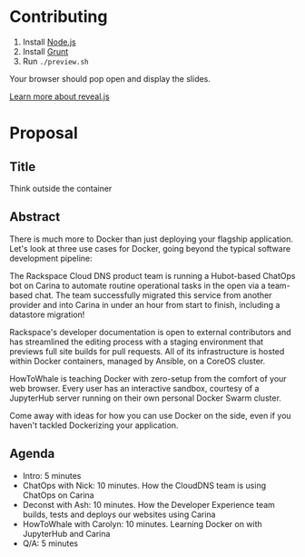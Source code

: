 # Contributing
1. Install [Node.js](http://nodejs.org/)
2. Install [Grunt](http://gruntjs.com/getting-started#installing-the-cli)
3. Run `./preview.sh`

Your browser should pop open and display the slides.

[Learn more about reveal.js](https://github.com/hakimel/reveal.js/blob/master/README.md)

# Proposal

## Title
Think outside the container

## Abstract
There is much more to Docker than just deploying your flagship application. Let's look at three use cases for Docker, going beyond the typical software development pipeline:

The Rackspace Cloud DNS product team is running a Hubot-based ChatOps bot on Carina to automate routine operational tasks in the open via a team-based chat.  The team successfully migrated this service from another provider and into Carina in under an hour from start to finish, including a datastore migration!

Rackspace's developer documentation is open to external contributors and has streamlined the editing process with a staging environment that previews full site builds for pull requests. All of its infrastructure is hosted within Docker containers, managed by Ansible, on a CoreOS cluster.

HowToWhale is teaching Docker with zero-setup from the comfort of your web browser. Every user has an interactive sandbox, courtesy of a JupyterHub server running on their own personal Docker Swarm cluster.

Come away with ideas for how you can use Docker on the side, even if you haven't tackled Dockerizing your application.

## Agenda
* Intro: 5 minutes
* ChatOps with Nick: 10 minutes. How the CloudDNS team is using ChatOps on Carina
* Deconst with Ash: 10 minutes. How the Developer Experience team builds, tests and deploys our websites using Carina
* HowToWhale with Carolyn: 10 minutes. Learning Docker on with JupyterHub and Carina
* Q/A: 5 minutes
